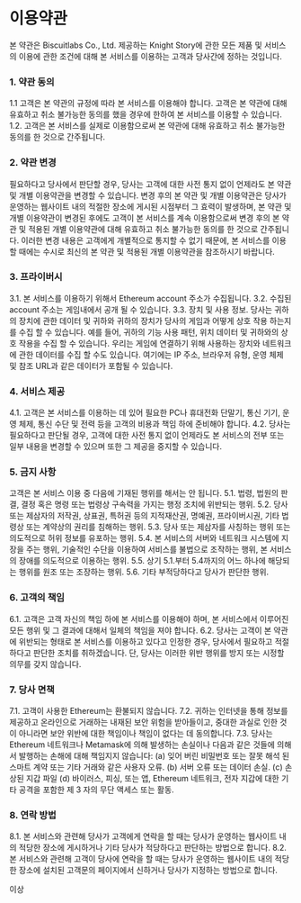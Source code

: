 # 이용약관
본 약관은 Biscuitlabs Co., Ltd. 제공하는 Knight Story에 관한 모든 제품 및 서비스의 이용에 관한 조건에 대해 본 서비스를 이용하는 고객과 당사간에 정하는 것입니다.

### 1. 약관 동의
1.1 고객은 본 약관의 규정에 따라 본 서비스를 이용해야 합니다. 고객은 본 약관에 대해 유효하고 취소 불가능한 동의를 했을 경우에 한하여 본 서비스를 이용할 수 있습니다.
1.2. 고객은 본 서비스를 실제로 이용함으로써 본 약관에 대해 유효하고 취소 불가능한 동의를 한 것으로 간주됩니다.

### 2. 약관 변경
필요하다고 당사에서 판단할 경우, 당사는 고객에 대한 사전 통지 없이 언제라도 본 약관 및 개별 이용약관을 변경할 수 있습니다. 변경 후의 본 약관 및 개별 이용약관은 당사가 운영하는 웹사이트 내의 적절한 장소에 게시된 시점부터 그 효력이 발생하며, 본 약관 및 개별 이용약관이 변경된 후에도 고객이 본 서비스를 계속 이용함으로써 변경 후의 본 약관 및 적용된 개별 이용약관에 대해 유효하고 취소 불가능한 동의를 한 것으로 간주됩니다. 이러한 변경 내용은 고객에게 개별적으로 통지할 수 없기 때문에, 본 서비스를 이용할 때에는 수시로 최신의 본 약관 및 적용된 개별 이용약관을 참조하시기 바랍니다.

### 3. 프라이버시
3.1. 본 서비스를 이용하기 위해서 Ethereum account 주소가 수집됩니다.
3.2. 수집된 account 주소는 게임내에서 공개 될 수 있습니다.
3.3. 장치 및 사용 정보. 당사는 귀하의 장치에 관한 데이터 및 귀하와 귀하의 장치가 당사의 게임과 어떻게 상호 작용 하는지를 수집 할 수 있습니다. 예를 들어, 귀하의 기능 사용 패턴, 위치 데이터 및 귀하와의 상호 작용을 수집 할 수 있습니다. 우리는 게임에 연결하기 위해 사용하는 장치와 네트워크에 관한 데이터를 수집 할 수도 있습니다. 여기에는 IP 주소, 브라우저 유형, 운영 체제 및 참조 URL과 같은 데이터가 포함될 수 있습니다.

### 4. 서비스 제공
4.1. 고객은 본 서비스를 이용하는 데 있어 필요한 PC나 휴대전화 단말기, 통신 기기, 운영 체제, 통신 수단 및 전력 등을 고객의 비용과 책임 하에 준비해야 합니다.
4.2. 당사는 필요하다고 판단될 경우, 고객에 대한 사전 통지 없이 언제라도 본 서비스의 전부 또는 일부 내용을 변경할 수 있으며 또한 그 제공을 중지할 수 있습니다.

### 5. 금지 사항
고객은 본 서비스 이용 중 다음에 기재된 행위를 해서는 안 됩니다.
5.1. 법령, 법원의 판결, 결정 혹은 명령 또는 법령상 구속력을 가지는 행정 조치에 위반되는 행위.
5.2. 당사 또는 제삼자의 저작권, 상표권, 특허권 등의 지적재산권, 명예권, 프라이버시권, 기타 법령상 또는 계약상의 권리를 침해하는 행위.
5.3. 당사 또는 제삼자를 사칭하는 행위 또는 의도적으로 허위 정보를 유포하는 행위.
5.4. 본 서비스의 서버와 네트워크 시스템에 지장을 주는 행위, 기술적인 수단을 이용하여 서비스를 불법으로 조작하는 행위, 본 서비스의 장애를 의도적으로 이용하는 행위.
5.5. 상기 5.1.부터 5.4까지의 어느 하나에 해당되는 행위를 원조 또는 조장하는 행위.
5.6. 기타 부적당하다고 당사가 판단한 행위.

### 6. 고객의 책임
6.1. 고객은 고객 자신의 책임 하에 본 서비스를 이용해야 하며, 본 서비스에서 이루어진 모든 행위 및 그 결과에 대해서 일체의 책임을 져야 합니다.
6.2. 당사는 고객이 본 약관에 위반되는 형태로 본 서비스를 이용하고 있다고 인정한 경우, 당사에서 필요하고 적절하다고 판단한 조치를 취하겠습니다. 단, 당사는 이러한 위반 행위를 방지 또는 시정할 의무를 갖지 않습니다.

### 7. 당사 면책
7.1. 고객이 사용한 Ethereum는 환불되지 않습니다.
7.2. 귀하는 인터넷을 통해 정보를 제공하고 온라인으로 거래하는 내재된 보안 위험을 받아들이고, 중대한 과실로 인한 것이 아니라면 보안 위반에 대한 책임이나 책임이 없다는 데 동의합니다.
7.3. 당사는 Ethereum 네트워크나 Metamask에 의해 발생하는 손실이나 다음과 같은 것들에 의해서 발행하는 손해에 대해 책임지지 않습니다: (a) 잊어 버린 비밀번호 또는 잘못 해석 된 스마트 계약 또는 기타 거래와 같은 사용자 오류. (b) 서버 오류 또는 데이터 손실. (c) 손상된 지갑 파일 (d) 바이러스, 피싱, 또는 앱, Ethereum 네트워크, 전자 지갑에 대한 기타 공격을 포함한 제 3 자의 무단 액세스 또는 활동.

### 8. 연락 방법
8.1. 본 서비스와 관련해 당사가 고객에게 연락을 할 때는 당사가 운영하는 웹사이트 내의 적당한 장소에 게시하거나 기타 당사가 적당하다고 판단하는 방법으로 합니다.
8.2. 본 서비스와 관련해 고객이 당사에 연락을 할 때는 당사가 운영하는 웹사이트 내의 적당한 장소에 설치된 고객문의 페이지에서 신하거나 당사가 지정하는 방법으로 합니다.


이상
